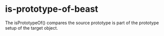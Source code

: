# is-prototype-of-beast
The isPrototypeOf() compares the source prototype is part of the prototype setup of the target object. 
